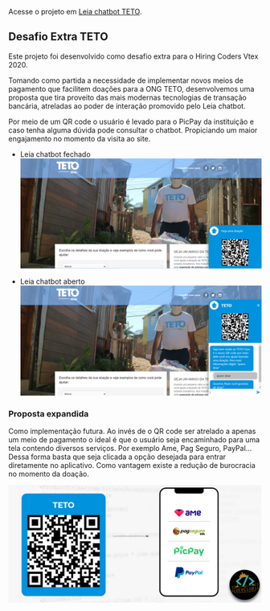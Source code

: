 Acesse o projeto em [Leia chatbot TETO](https://master.d275hyjadvv3f3.amplifyapp.com/).

## Desafio Extra TETO

Este projeto foi desenvolvido como desafio extra para o Hiring Coders Vtex 2020.

Tomando como partida a necessidade de implementar novos meios de pagamento que facilitem doações para a ONG TETO, desenvolvemos uma proposta que tira proveito das mais modernas tecnologias de transação bancária, atreladas ao poder de interação promovido pelo Leia chatbot.

Por meio de um QR code o usuário é levado para o PicPay da instituição e caso tenha alguma dúvida pode consultar o chatbot. Propiciando um maior engajamento no momento da visita ao site. 

- Leia chatbot fechado 
![Home](docs/teto_close.PNG)

- Leia chatbot aberto 
![Home](docs/teto_open.PNG)

### Proposta expandida

Como implementação futura. Ao invés de o QR code ser atrelado a apenas um meio de pagamento o ideal é que o usuário seja encaminhado para uma tela contendo diversos serviços. Por exemplo Ame, Pag Seguro, PayPal...
Dessa forma basta que seja clicada a opção desejada para entrar diretamente no aplicativo. Como vantagem existe a redução de burocracia no momento da doação. 

![Home](docs/proposta.PNG)
